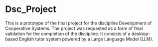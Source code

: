 # Dsc_Project
This is a prototype of the final project for the discipline Development of Cooperative Systems. The project was requested as a form of final validation for the completion of the discipline. It consists of a desktop-based English tutor system powered by a Large Language Model (LLM).
